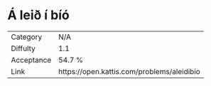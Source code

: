 # Á leið í bíó

<table>
    <tr>
        <td>Category</td>
        <td>N/A</td>
    </tr>
    <tr>
        <td>Diffulty</td>
        <td>1.1</td>
    </tr>
    <tr>
        <td>Acceptance</td>
        <td>54.7 %</td>
    </tr>
    <tr>
        <td>Link</td>
        <td>https://open.kattis.com/problems/aleidibio</td>
    </tr>
</table>